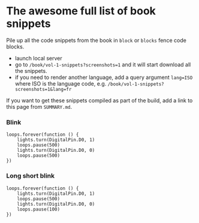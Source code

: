 # The awesome full list of book snippets

Pile up all the code snippets from the book in ``block`` or ``blocks`` fence code blocks.

* launch local server
* go to ``/book/vol-1-snippets?screenshots=1`` and it will start download all the snippets.
* if you need to render another language, add a query argument ``lang=ISO`` where ISO is the language code, e.g. ``/book/vol-1-snippets?screenshots=1&lang=fr``

If you want to get these snippets compiled as part of the build, add a link to this page from ``SUMMARY.md``.

### Blink

```blocks
loops.forever(function () {
    lights.turn(DigitalPin.D0, 1)
    loops.pause(500)
    lights.turn(DigitalPin.D0, 0)
    loops.pause(500)
})
```

### Long short blink

```blocks
loops.forever(function () {
    lights.turn(DigitalPin.D0, 1)
    loops.pause(500)
    lights.turn(DigitalPin.D0, 0)
    loops.pause(100)
})
```
